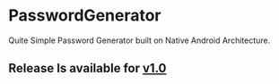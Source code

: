 # PasswordGenerator
Quite Simple Password Generator built on Native Android Architecture.

## Release Is available for <a href="https://github.com/nyu19/PasswordGenerator/releases/tag/v1.0">v1.0</a>
